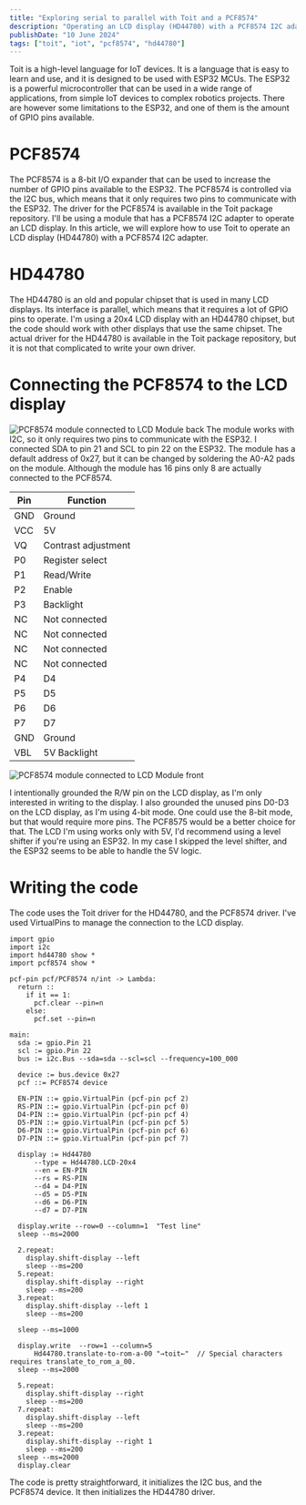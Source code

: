 ```yaml
---
title: "Exploring serial to parallel with Toit and a PCF8574"
description: "Operating an LCD display (HD44780) with a PCF8574 I2C adapter using Toit"
publishDate: "10 June 2024"
tags: ["toit", "iot", "pcf8574", "hd44780"]
---
```

Toit is a high-level language for IoT devices. It is a language that is easy to learn and use, and it is designed to be used with ESP32 MCUs.
The ESP32 is a powerful microcontroller that can be used in a wide range of applications, from simple IoT devices to complex robotics projects.
There are however some limitations to the ESP32, and one of them is the amount of GPIO pins available.
# PCF8574
The PCF8574 is a 8-bit I/O expander that can be used to increase the number of GPIO pins available to the ESP32.
The PCF8574 is controlled via the I2C bus, which means that it only requires two pins to communicate with the ESP32.
The driver for the PCF8574 is available in the Toit package repository.
I'll be using a module that has a PCF8574 I2C adapter to operate an LCD display.
In this article, we will explore how to use Toit to operate an LCD display (HD44780) with a PCF8574 I2C adapter.
# HD44780
The HD44780 is an old and popular chipset that is used in many LCD displays. Its interface is parallel, which means that it requires a lot of GPIO pins to operate.
I'm using a 20x4 LCD display with an HD44780 chipset, but the code should work with other displays that use the same chipset.
The actual driver for the HD44780 is available in the Toit package repository, but it is not that complicated to write your own driver.

# Connecting the PCF8574 to the LCD display
![PCF8574 module connected to LCD Module back](./1.jpeg)
The module works with I2C, so it only requires two pins to communicate with the ESP32. I connected SDA to pin 21 and SCL to pin 22 on the ESP32.
The module has a default address of 0x27, but it can be changed by soldering the A0-A2 pads on the module.
Although the module has 16 pins only 8 are actually connected to the PCF8574.

Pin | Function
--- | ---
GND | Ground
VCC | 5V
VQ  | Contrast adjustment
P0  | Register select
P1  | Read/Write
P2  | Enable
P3  | Backlight
NC  | Not connected
NC  | Not connected
NC  | Not connected
NC  | Not connected
P4  | D4
P5  | D5
P6  | D6
P7  | D7
GND | Ground
VBL | 5V Backlight

![PCF8574 module connected to LCD Module front](./2.jpeg)

I intentionally grounded the R/W pin on the LCD display, as I'm only interested in writing to the display.
I also grounded the unused pins D0-D3 on the LCD display, as I'm using 4-bit mode.
One could use the 8-bit mode, but that would require more pins. The PCF8575 would be a better choice for that.
The LCD I'm using works only with 5V, I'd recommend using a level shifter if you're using an ESP32.
In my case I skipped the level shifter, and the ESP32 seems to be able to handle the 5V logic.

# Writing the code
The code uses the Toit driver for the HD44780, and the PCF8574 driver.
I've used VirtualPins to manage the connection to the LCD display.
```
import gpio
import i2c
import hd44780 show *
import pcf8574 show *

pcf-pin pcf/PCF8574 n/int -> Lambda:
  return ::
    if it == 1:
      pcf.clear --pin=n
    else:
      pcf.set --pin=n

main:
  sda := gpio.Pin 21
  scl := gpio.Pin 22
  bus := i2c.Bus --sda=sda --scl=scl --frequency=100_000

  device := bus.device 0x27
  pcf ::= PCF8574 device

  EN-PIN ::= gpio.VirtualPin (pcf-pin pcf 2)
  RS-PIN ::= gpio.VirtualPin (pcf-pin pcf 0)
  D4-PIN ::= gpio.VirtualPin (pcf-pin pcf 4)
  D5-PIN ::= gpio.VirtualPin (pcf-pin pcf 5)
  D6-PIN ::= gpio.VirtualPin (pcf-pin pcf 6)
  D7-PIN ::= gpio.VirtualPin (pcf-pin pcf 7)

  display := Hd44780
      --type = Hd44780.LCD-20x4
      --en = EN-PIN
      --rs = RS-PIN
      --d4 = D4-PIN
      --d5 = D5-PIN
      --d6 = D6-PIN
      --d7 = D7-PIN

  display.write --row=0 --column=1  "Test line"
  sleep --ms=2000

  2.repeat:
    display.shift-display --left
    sleep --ms=200
  5.repeat:
    display.shift-display --right
    sleep --ms=200
  3.repeat:
    display.shift-display --left 1
    sleep --ms=200

  sleep --ms=1000

  display.write  --row=1 --column=5
      Hd44780.translate-to-rom-a-00 "→toit←"  // Special characters requires translate_to_rom_a_00.
  sleep --ms=2000

  5.repeat:
    display.shift-display --right
    sleep --ms=200
  7.repeat:
    display.shift-display --left
    sleep --ms=200
  3.repeat:
    display.shift-display --right 1
    sleep --ms=200
  sleep --ms=2000
  display.clear

```
The code is pretty straightforward, it initializes the I2C bus, and the PCF8574 device. It then initializes the HD44780 driver.
